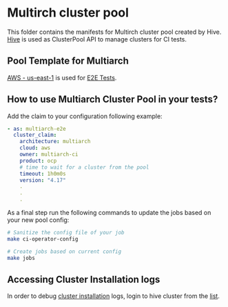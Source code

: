 # Multirch cluster pool

This folder contains the manifests for Multirch cluster pool created by Hive. [Hive](https://github.com/openshift/hive) is used as ClusterPool API to manage clusters for CI tests.

## Pool Template for Multiarch

[AWS - us-east-1](install-config-aws-us-east-1_secret.yaml) is used for [E2E Tests](https://github.com/openshift/multiarch-tuning-operator).

## How to use Multiarch Cluster Pool in your tests?

Add the claim to your configuration following example:

```yaml
- as: multiarch-e2e
  cluster_claim:
    architecture: multiarch
    cloud: aws
    owner: multiarch-ci
    product: ocp
    # time to wait for a cluster from the pool
    timeout: 1h0m0s
    version: "4.17"
    .
    .
    .
```

As a final step run the following commands to update the jobs based on your new pool config:

```bash
# Sanitize the config file of your job
make ci-operator-config

# Create jobs based on current config
make jobs
```

## Accessing Cluster Installation logs

In order to debug [cluster installation](https://docs.ci.openshift.org/docs/how-tos/cluster-claim/#troubleshooting-cluster-pools) logs, login to hive cluster from the [list](https://docs.ci.openshift.org/docs/getting-started/useful-links/#clusters).
